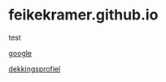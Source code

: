 # feikekramer.github.io

test
 
<a href="https://google.com">google</a>

<a href="ctxmobilebrowsers://a-eagleapp/dekkingsprofiel/?p1x=129226.99317343184&p1y=400012.3888398059&p2x=129812.78184500919&p2y=399679.0131730546&ShowUitval=1">dekkingsprofiel</a>
